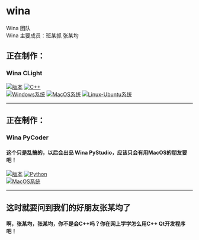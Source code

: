 # wina  
Wina 团队  
Wina 主要成员：班某抓 张某均  

## 正在制作：  
### Wina CLight  
[![版本](https://img.shields.io/badge/clight-0.0.1-alpha-yellow)](https://)
[![C++](https://img.shields.io/badge/C%2B%2B%2011%2B-blue)](https://isocpp.org)  
[![Windows系统](https://img.shields.io/badge/Windows-8%2B-skyblue)](https://www.microsoft.com)
[![MacOS系统](https://img.shields.io/badge/MacOS-10.10%2B-black)](https://www.apple.com)
[![Linux-Ubuntu系统](https://img.shields.io/badge/ubuntu-all-black)](https://ubuntu.com)  

---

## 正在制作：  
### Wina PyCoder
#### 这个只是乱搞的，以后会出品 Wina PyStudio，应该只会有用MacOS的朋友要吧！
[![版本](https://img.shields.io/badge/clight-0.0.1-alpha-yellow)](https://)
[![Python](https://img.shields.io/badge/python3.7%2B-green)](https://isocpp.org)  
[![MacOS系统](https://img.shields.io/badge/MacOS-10.10%2B-black)](https://www.apple.com)  

---

## 这时就要问到我们的好朋友张某均了  
#### 啊，张某均，张某均，你不是会C++吗？你在网上学学怎么用C++ Qt开发程序吧！  
